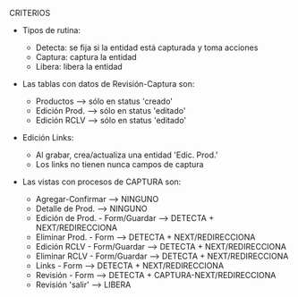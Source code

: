 CRITERIOS
- Tipos de rutina:
	- Detecta: se fija si la entidad está capturada y toma acciones
	- Captura: captura la entidad
	- Libera: libera la entidad

- Las tablas con datos de Revisión-Captura son:
	- Productos		--> sólo en status 'creado'
	- Edición Prod.	--> sólo en status 'editado'
	- Edición RCLV	--> sólo en status 'editado'

- Edición Links:
	- Al grabar, crea/actualiza una entidad 'Edic. Prod.'
	- Los links no tienen nunca campos de captura

- Las vistas con procesos de CAPTURA son:
	- Agregar-Confirmar					--> NINGUNO
	- Detalle de Prod.					--> NINGUNO
	- Edición de Prod. - Form/Guardar	--> DETECTA + NEXT/REDIRECCIONA
	- Eliminar Prod. - Form				--> DETECTA + NEXT/REDIRECCIONA
	- Edición RCLV - Form/Guardar		--> DETECTA + NEXT/REDIRECCIONA
	- Eliminar RCLV - Form/Guardar		--> DETECTA + NEXT/REDIRECCIONA
	- Links - Form						--> DETECTA + NEXT/REDIRECCIONA
	- Revisión - Form					--> DETECTA + CAPTURA-NEXT/REDIRECCIONA
	- Revisión 'salir'					--> LIBERA

